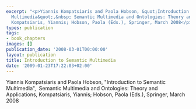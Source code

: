 ```yaml
---
excerpt: "<p>Yiannis Kompatsiaris and Paola Hobson, &quot;Introduction to Semantic
  Multimedia&quot;,&nbsp; Semantic Multimedia and Ontologies: Theory and Applications,
  Kompatsiaris, Yiannis; Hobson, Paola (Eds.), Springer, March 2008</p>"
types: publication
tags:
- book_chapters
images: []
publication_date: '2008-03-01T00:00:00'
layout: publication
title: Introduction to Semantic Multimedia
date: '2009-01-23T17:22:03+02:00'
---
```

<p>Yiannis Kompatsiaris and Paola Hobson, &quot;Introduction to Semantic Multimedia&quot;,&nbsp; Semantic Multimedia and Ontologies: Theory and Applications, Kompatsiaris, Yiannis; Hobson, Paola (Eds.), Springer, March 2008</p>
